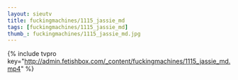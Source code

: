 ```yaml
--- 
layout: sieutv
title: fuckingmachines/1115_jassie_md
tags: [fuckingmachines/1115_jassie_md]
thumb_: fuckingmachines/1115_jassie_md.jpg
---
```

{% include tvpro key="http://admin.fetishbox.com/_content/fuckingmachines/1115_jassie_md.mp4" %} 
